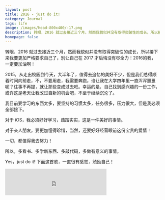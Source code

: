 ```yaml
---
layout: post
title: 2016 - just do it! 
category: Journal
tags: life
image: /images/head-800x400/-17.png
description: 转眼，2016 就过去接近三个月，然而我貌似并没有取得突破性的成长，所以接下来我要更加严格要求自己了，别让自己在 2017 才后悔没有尽全力！2016的我，一定要加油啊！
homepage: false
---
```


转眼，2016 就过去接近三个月，然而我貌似并没有取得突破性的成长，所以接下来我要更加严格要求自己了，别让自己在 2017 才后悔没有尽全力！2016的我，一定要加油啊！

2015，从走出校园到今天，大半年了，值得去追忆的美好不少，但是我们总得顺着时间向前走，不，不要用走，我需要奔跑，谁让我在大学四年里一直浑浑噩噩呢？往事不再提，就让那些变成过去吧。幸运的是，自己找到感兴趣的一份工作，或许这是老天让我改过自新的机会吧，不至于继续沉沦了。

我目前要学习的东西太多，要坚持的习惯太多，任务很多，压力很大，但是我必须全部接下。

对于 iOS，我必须好好学习，踏踏实实，这是一件美好的事情。

对于亲人朋友，要更加懂得珍惜，当然，还要好好经营眼前这份宝贵的爱情！

一切，都值得我去努力！

所以，多看书、多学新东西、多敲代码，多做有意义的事情。

Yes，just do it! 下面这首歌，一直很有感觉，勉励自己！

<iframe frameborder="no" border="0" marginwidth="0" marginheight="0" width=330 height=86 src="http://music.163.com/outchain/player?type=2&id=29999506&auto=1&height=66"></iframe>